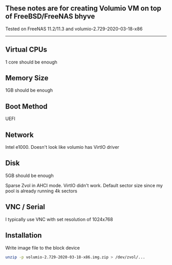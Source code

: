 ## These notes are for creating Volumio VM on top of FreeBSD/FreeNAS bhyve
Tested on FreeNAS 11.2/11.3 and volumio-2.729-2020-03-18-x86

----

## Virtual CPUs

1 core should be enough

## Memory Size

1GB should be enough

## Boot Method

UEFI

## Network

Intel e1000. Doesn't look like volumio has VirtIO driver

## Disk

5GB should be enough

Sparse Zvol in AHCI mode. VirtIO didn't work. Default sector size since my pool is already running 4k sectors

## VNC / Serial

I typically use VNC with set resolution of 1024x768

## Installation

Write image file to the block device
```bash
unzip -p volumio-2.729-2020-03-18-x86.img.zip > /dev/zvol/...
```
